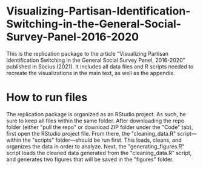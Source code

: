 # Visualizing-Partisan-Identification-Switching-in-the-General-Social-Survey-Panel-2016-2020
This is the replication package to the article "Visualizing Partisan Identification Switching in the General Social Survey Panel, 2016-2020" published in Socius (2021). It includes all data files and R scripts needed to recreate the visualizations in the main text, as well as the appendix. 

# How to run files
The replication package is organized as an RStudio project. As such, be sure to keep all files within the same folder. After downloading the repo folder (either "pull the repo" or download ZIP folder under the "Code" tab), first open the RStudio project file. From there, the "cleaning_data.R" script—within the "scripts" folder—should be run first. This loads, cleans, and organizes the data in order to analyze. Next, the "generating_figures.R" script loads the cleaned data generated from the "cleaning_data.R" script, and generates two figures that will be saved in the "figures" folder. 
